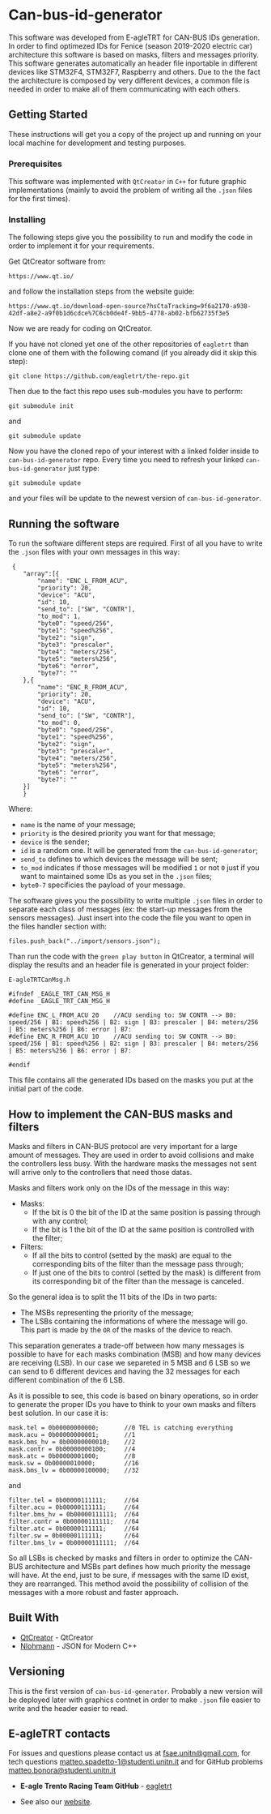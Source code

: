 # Can-bus-id-generator

This software was developed from E-agleTRT for CAN-BUS IDs generation. In order to find optimezed IDs for Fenice (season 2019-2020 electric car) architecture this software is based on masks, filters and messages priority. This software generates automatically an header file inportable in different devices like STM32F4, STM32F7, Raspberry and others. Due to the the fact the architecture is composed by very different devices, a common file is needed in order to make all of them communicating with each others.

## Getting Started

These instructions will get you a copy of the project up and running on your local machine for development and testing purposes.

### Prerequisites

This software was implemented with `QtCreator` in `C++` for future graphic implementations (mainly to avoid the problem of writing all the `.json` files for the first times).

### Installing

The following steps give you the possibility to run and modify the code in order to implement it for your requirements.

Get QtCreator software from:

```
https://www.qt.io/
```

and follow the installation steps from the website guide:

```
https://www.qt.io/download-open-source?hsCtaTracking=9f6a2170-a938-42df-a8e2-a9f0b1d6cdce%7C6cb0de4f-9bb5-4778-ab02-bfb62735f3e5
```

Now we are ready for coding on QtCreator.

If you have not cloned yet one of the other repositories of `eagletrt` than clone one of them with the following comand (if you already did it skip this step):

```
git clone https://github.com/eagletrt/the-repo.git
```

Then due to the fact this repo uses sub-modules you have to perform:

```
git submodule init
```

and

```
git submodule update
```

Now you have the cloned repo of your interest with a linked folder inside to `can-bus-id-generator` repo. Every time you need to refresh your linked `can-bus-id-generator` just type:

```
git submodule update
```

and your files will be update to the newest version of `can-bus-id-generator`.

## Running the software

To run the software different steps are required. First of all you have to write the `.json` files with your own messages in this way:

```
 {
    "array":[{
        "name": "ENC_L_FROM_ACU",
        "priority": 20,
        "device": "ACU",
        "id": 10,
        "send_to": ["SW", "CONTR"],
        "to_mod": 1,
        "byte0": "speed/256",
        "byte1": "speed%256",
        "byte2": "sign",
        "byte3": "prescaler",
        "byte4": "meters/256",
        "byte5": "meters%256",
        "byte6": "error",
        "byte7": ""
    },{
        "name": "ENC_R_FROM_ACU",
        "priority": 20,
        "device": "ACU",
        "id": 10,
        "send_to": ["SW", "CONTR"],
        "to_mod": 0,
        "byte0": "speed/256",
        "byte1": "speed%256",
        "byte2": "sign",
        "byte3": "prescaler",
        "byte4": "meters/256",
        "byte5": "meters%256",
        "byte6": "error",
        "byte7": ""
    }]
    }
```

Where:

- `name` is the name of your message;
- `priority` is the desired priority you want for that message;
- `device` is the sender;
- `id` is a random one. It will be generated from the `can-bus-id-generator`;
- `send_to` defines to which devices the message will be sent;
- `to_mod` indicates if those messages will be modified `1` or not `0` just if you want to maintained some IDs as you set in the `.json` files;
- `byte0-7` specificies the payload of your message.

The software gives you the possibility to write multiple `.json` files in order to separate each class of messages (ex: the start-up messages from the sensors messages). Just insert into the code the file you want to open in the files handler section with:

```
files.push_back("../import/sensors.json");
```

Than run the code with the `green play button` in QtCreator, a terminal will display the results and an header file is generated in your project folder:

```
E-agleTRTCanMsg.h
```

```
#ifndef _EAGLE_TRT_CAN_MSG_H
#define _EAGLE_TRT_CAN_MSG_H

#define ENC_L_FROM_ACU 20 	 //ACU sending to: SW CONTR --> B0: speed/256 | B1: speed%256 | B2: sign | B3: prescaler | B4: meters/256 | B5: meters%256 | B6: error | B7:
#define ENC_R_FROM_ACU 10 	 //ACU sending to: SW CONTR --> B0: speed/256 | B1: speed%256 | B2: sign | B3: prescaler | B4: meters/256 | B5: meters%256 | B6: error | B7:

#endif
```

This file contains all the generated IDs based on the masks you put at the initial part of the code.

## How to implement the CAN-BUS masks and filters

Masks and filters in CAN-BUS protocol are very important for a large amount of messages. They are used in order to avoid collisions and make the controllers less busy. With the hardware masks the messages not sent will arrive only to the controllers that need those datas.

Masks and filters work only on the IDs of the message in this way:

- Masks:
  - If the bit is 0 the bit of the ID at the same position is passing through with any control;
  - If the bit is 1 the bit of the ID at the same position is controlled with the filter;
- Filters:
  - If all the bits to control (setted by the mask) are equal to the corresponding bits of the filter than the message pass through;
  - If just one of the bits to control (setted by the mask) is different from its corresponding bit of the filter than the message is canceled.

So the general idea is to split the 11 bits of the IDs in two parts:

- The MSBs representing the priority of the message;
- The LSBs containing the informations of where the message will go. This part is made by the `OR` of the masks of the device to reach.

This separation generates a trade-off between how many messages is possible to have for each masks combination (MSB) and how many devices are receiving (LSB). In our case we separeted in 5 MSB and 6 LSB so we can send to 6 different devices and having the 32 messages for each different combination of the 6 LSB.

As it is possible to see, this code is based on binary operations, so in order to generate the proper IDs you have to think to your own masks and filters best solution. In our case it is:

```
mask.tel = 0b00000000000;       //0 TEL is catching everything
mask.acu = 0b00000000001;       //1
mask.bms_hv = 0b00000000010;    //2
mask.contr = 0b00000000100;     //4
mask.atc = 0b00000001000;       //8
mask.sw = 0b00000010000;        //16
mask.bms_lv = 0b00000100000;    //32
```

and

```
filter.tel = 0b00000111111;     //64
filter.acu = 0b00000111111;     //64
filter.bms_hv = 0b00000111111;  //64
filter.contr = 0b00000111111;   //64
filter.atc = 0b00000111111;     //64
filter.sw = 0b00000111111;      //64
filter.bms_lv = 0b00000111111;  //64
```

So all LSBs is checked by masks and filters in order to optimize the CAN-BUS architecture and MSBs part defines how much priority the message will have. At the end, just to be sure, if messages with the same ID exist, they are rearranged.
This method avoid the possibility of collision of the messages with a more robust and faster approach.

## Built With

- [QtCreator](https://www.qt.io/) - QtCreator
- [Nlohmann](https://github.com/nlohmann/json) - JSON for Modern C++

## Versioning

This is the first version of `can-bus-id-generator`. Probably a new version will be deployed later with graphics contnet in order to make `.json` file easier to write and the header easier to read.

## E-agleTRT contacts

For issues and questions please contact us at fsae.unitn@gmail.com, for tech questions matteo.spadetto-1@studenti.unitn.it and for GitHub problems matteo.bonora@studenti.unitn.it

- **E-agle Trento Racing Team GitHub** - [eagletrt](https://gith8ub.com/eagletrt)

- See also our [website](https://eagletrt.it/).
